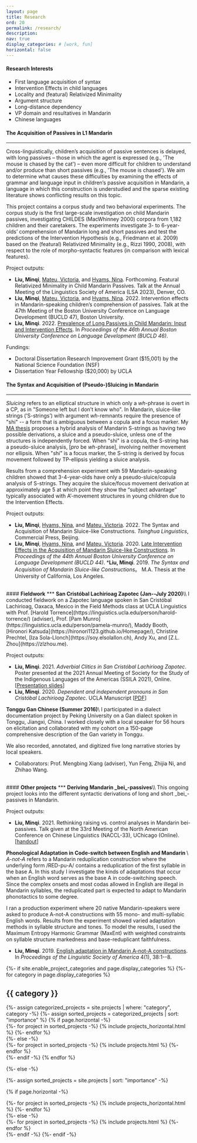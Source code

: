```yaml
---
layout: page
title: Research
ord: 20
permalink: /research/
description:
nav: true
display_categories: # [work, fun]
horizontal: false
---
```

#### <b>Research Interests</b>
* First language acquisition of syntax
* Intervention Effects in child languages
* Locality and (featural) Relativized Minimality 
* Argument structure 
* Long-distance dependency
* VP domain and resultatives in Mandarin
* Chinese languages

#### <b>The Acquisition of Passives in L1 Mandarin</b>
***

Cross-linguistically, children’s acquisition of passive sentences is delayed, with long passives – those in which the agent is expressed (e.g., 'The mouse is chased by the cat') – even more difficult for children to understand and/or produce than short passives (e.g., 'The mouse is chased'). We aim to determine what causes these difficulties by examining the effects of grammar and language input in children’s passive acquisition in Mandarin, a language in which this construction is understudied and the sparse existing literature shows conflicting results on this topic. 

This project contains a corpus study and two behavioral experiments. The corpus study is the first large-scale investigation on child Mandarin passives, investigating CHILDES (MacWhinney 2000) corpora from 1,182 children and their caretakers. The  experiments  investigate 3- to 6-year-olds’ comprehension of Mandarin long and short passives and test the predictions of the Intervention Hypothesis (e.g., Friedmann et al. 2009) based on the (featural) Relativized Minimality (e.g., Rizzi 1990, 2008), with respect to the role of morpho-syntactic features (in comparison with lexical features).

Project outputs:
* __Liu, Minqi__, [Mateu, Victoria](https://www.victoriamateu.com), and [Hyams, Nina](https://linguistics.ucla.edu/person/nina-hyams/). Forthcoming. Featural Relativized Minimality in Child Mandarin Passives. Talk at the Annual Meeting of the Linguistics Society of America (LSA 2023), Denver, CO.
* __Liu, Minqi__, [Mateu, Victoria](https://www.victoriamateu.com), and [Hyams, Nina](https://linguistics.ucla.edu/person/nina-hyams/). 2022. Intervention effects in Mandarin-speaking children’s comprehension of passives. Talk at the 47th Meeting of the Boston University Conference on Language Development (BUCLD 47), Boston University.
* __Liu, Minqi__. 2022. <a href="/assets/pdf/Liu_BUCLD46_LongPass.pdf" target="_new">Prevalence of Long Passives in Child Mandarin: Input and Intervention Effects</a>. In _Proceedings of the 46th Annual Boston University Conference on Language Development (BUCLD 46)_. 

Fundings:
* Doctoral Dissertation Research Improvement Grant ($15,001) by the National Science Foundation (NSF) 
* Dissertation Year Fellowship ($20,000) by UCLA

#### <b>The Syntax and Acquisition of (Pseudo-)Sluicing in Mandarin</b>
***
_Sluicing_ refers to an elliptical structure in which only a _wh_-phrase is overt in a CP, as in "Someone left but I don’t know who". In Mandarin, sluice-like strings (‘S-strings’) with argument _wh_-remnants require the presence of "shi" -- a form that is ambiguous between a copula and a focus marker. My [MA thesis](https://www.proquest.com/docview/2330601872/F87CEFA1CCBA4A89PQ/2?accountid=14512) proposes a hybrid analysis of Mandarin S-strings as having two possible derivations, a sluice and a pseudo-sluice, unless one of the structures is independently forced. When "shi" is a copula, the S-string has a pseudo-sluice analysis, [_pro_ be _wh_-phrase], involving neither movement nor ellipsis. When "shi" is a focus marker, the S-string is derived by focus movement followed by TP-ellipsis yielding a sluice analysis. 

Results from a comprehension experiment with 59 Mandarin-speaking children showed that 3-4-year-olds have only a pseudo-sluice/copula analysis of S-strings. They acquire the sluice/focus movement derivation at approximately age 5 at which point they show the “subject advantage” typically associated with A’-movement structures in young children due to the Intervention Effects.

Project outputs:
* __Liu, Minqi__, [Hyams, Nina](https://linguistics.ucla.edu/person/nina-hyams/), and [Mateu, Victoria](https://www.victoriamateu.com). 2022. The Syntax and Acquisition of Mandarin Sluice-like Constructions. _Tsinghua  Linguistics_, Commercial Press, Beijing.
* __Liu, Minqi__, [Hyams, Nina](https://linguistics.ucla.edu/person/nina-hyams/), and [Mateu, Victoria](https://www.victoriamateu.com). 2020. <a href="/assets/pdf/Liu_BUCLD44_sluicing.pdf" target="_new">Late Intervention Effects in the Acquisition of Mandarin Sluice-like Constructions</a>. In _Proceedings of the 44th Annual Boston University Conference on Language Development (BUCLD 44)_. 
*__Liu, Minqi__. 2019. _The Syntax and Acquisition of Mandarin Sluice-like Constructions_。 M.A. Thesis at the University of California, Los Angeles.



<br>
#### <b>Fieldwork</b>
***
<strong>San Cristóbal Lachirioag Zapotec (Jan--July 2020)</strong>\\
I conducted fieldwork on a Zapotec language spoken in San Cristóbal Lachirioag, Oaxaca, Mexico in the Field Methods class at UCLA Linguistics with Prof. [Harold Torrence](https://linguistics.ucla.edu/person/harold-torrence/) (adviser), Prof. [Pam Munro](https://linguistics.ucla.edu/person/pamela-munro/), Maddy Booth, [Hironori Katsuda](https://hironori1123.github.io/Homepage/), Christine Prechtel, [Iza Sola-Llonch](https://soy.elsolallon.ch), Andy Xu, and [Z.L. Zhou](https://zlzhou.me). 


Project outputs:
* __Liu, Minqi__. 2021. _Adverbial Clitics in San Cristóbal Lachirioag Zapotec_. Poster presented at the 2021 Annual Meeting of Society for the Study of the Indigenous Languages of the Americas (SSILA 2021), Online. [<a href="/assets/pdf/Liu_SSILA2021_AdvClitics.pdf" target="_new">Presentation slides</a>]
* __Liu, Minqi__. 2020. _Dependent and independent pronouns in San Cristóbal Lachirioag Zapotec_. UCLA Manuscript [<a href="/assets/pdf/Liu_SCLZ_pronoun.pdf" target="_new">PDF</a>]


<strong>Tonggu Gan Chinese (Summer 2016)</strong>\\
I participated in a dialect documentation project by Peking University on a Gan dialect spoken in Tonggu, Jiangxi, China. I worked closely with a local speaker for 56 hours on elicitation and collaborated with my cohort on a 150-page comprehensive description of the Gan variety in Tonggu.
<!-- , including its phonetics and phonological systems, as well as a general introduction to its lexicon and characteristic syntax structures -->
We also recorded, annotated, and digitized five long narrative stories by local  speakers. 
<!-- * Speaker: Xinxing Shuai -->
* Collaborators: Prof. Mengbing Xiang (adviser), Yun Feng, Zhijia Ni, and Zhihao Wang.





<br>
#### <b>Other projects</b>
***
<strong>Deriving Mandarin _bei_-passives</strong>\\
This ongoing project looks into the different syntactic derivations of long and short _bei_-passives in Mandarin. 

Project outputs:
* __Liu, Minqi__. 2021. Rethinking raising vs. control analyses in Mandarin bei-passives. Talk given at the 33rd Meeting of the North American Conference on Chinese Linguistics (NACCL-33), UChicago (Online). [<a href="/assets/pdf/Liu_NACCL33_handout.pdf" target="_new">handout</a>]

<strong>Phonological Adaptation in Code-switch between English and Mandarin </strong>\\
_A-not-A_ refers to a Mandarin reduplication construction where the underlying form /RED-pu-A/ contains a reduplication of the first syllable in the base A. In this study I investigate the kinds of adaptations that occur when an English word serves as the base A in code-switching speech. Since the complex onsets and most codas allowed in English are illegal in Mandarin syllables, the reduplicated part is expected to adapt to Mandarin phonotactics to some degree. 

I ran a production experiment where 20 native Mandarin-speakers were asked to produce A-not-A constructions with 55 mono- and multi-syllabic English words. Results from the experiment showed varied adaptation methods in syllable structure and tones. To model the results, I used the Maximum Entropy Harmonic Grammar (MaxEnt) with weighted constraints on syllable structure markedness and base-reduplicant faithfulness.

* __Liu, Minqi__. 2019. <a href="/assets/pdf/Liu_LSA2019_A-not-A_paper.pdf" target="_new">English adaptation in Mandarin A-not-A constructions</a>. In _Proceedings of the Linguistic Society of America_ 4(1), 38:1--8.



<!-- pages/projects.md -->
<div class="projects">
{%- if site.enable_project_categories and page.display_categories %}
  <!-- Display categorized projects -->
  {%- for category in page.display_categories %}
  <h2 class="category">{{ category }}</h2>
  {%- assign categorized_projects = site.projects | where: "category", category -%}
  {%- assign sorted_projects = categorized_projects | sort: "importance" %}
  <!-- Generate cards for each project -->
  {% if page.horizontal -%}
  <div class="container">
    <div class="row row-cols-2">
    {%- for project in sorted_projects -%}
      {% include projects_horizontal.html %}
    {%- endfor %}
    </div>
  </div>
  {%- else -%}
  <div class="grid">
    {%- for project in sorted_projects -%}
      {% include projects.html %}
    {%- endfor %}
  </div>
  {%- endif -%}
  {% endfor %}

{%- else -%}
<!-- Display projects without categories -->
  {%- assign sorted_projects = site.projects | sort: "importance" -%}
  <!-- Generate cards for each project -->
  {% if page.horizontal -%}
  <div class="container">
    <div class="row row-cols-2">
    {%- for project in sorted_projects -%}
      {% include projects_horizontal.html %}
    {%- endfor %}
    </div>
  </div>
  {%- else -%}
  <div class="grid">
    {%- for project in sorted_projects -%}
      {% include projects.html %}
    {%- endfor %}
  </div>
  {%- endif -%}
{%- endif -%}
</div>
